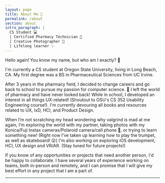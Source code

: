 ```yaml
---
layout: page
title: About Me 🌈
permalink: /about
section: about
intro_paragraph: |
  CS Student 💻
  | Certified Pharmacy Technician 💊
  | Creative Photographer 📸
  | Lifelong learner 💡
---
```


Hello again! You know my name, but who am I exactly? 🤔

I'm currently a CS student at Oregon State University, living in Long Beach, CA. My first degree was a BS in Pharmaceutical Sciences from UC Irvine. 

After 3 years in the pharmacy field, I decided to change careers and go back to school to pursue my passion for computer science. 🚀 I left the world of pharmacy and have never looked back! While in school, I developed an interest in all things UX-related! (Shoutout to OSU's CS 352 Usability Engineering course!). I'm currently devouring all books and resources related to UX, IxD, HCI, and Product Design. 

When I’m not scratching my head wondering why valgrind is mad at me again, I’m exploring the world with my partner, taking photos with my Konica/Fuji Instax cameras/Polaroid camera/cell phone 📸, or trying to learn something new! (Right now I’ve taken up learning how to play the trumpet, as well as skateboard! 😮) I'm also working on exploring iOS development, HCI, UX design and VR/AR. (Stay tuned for future projects!)

If you know of any opportunities or projects that need another person, I'd be happy to collaborate. I have several years of experience working on teams, both in-person and remotely, and I can promise that I will give my best effort in any project that I am a part of. 

---
